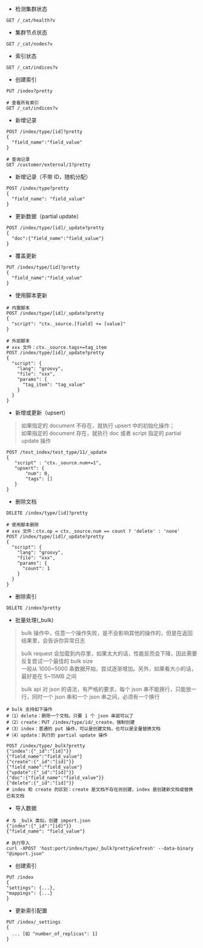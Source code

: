 
- 检测集群状态  
```
GET /_cat/health?v  
```

- 集群节点状态  
```
GET /_cat/nodes?v
```

- 索引状态  
```
GET /_cat/indices?v
```

- 创建索引  
```
PUT /index?pretty
```

```
# 查看所有索引
GET /_cat/indices?v
```

- 新增记录  
```
POST /index/type/[id]?pretty
{
  "field_name":"field_value"
}

# 查询记录  
GET /customer/external/1?pretty
```

- 新增记录（不带 ID，随机分配）  
```
POST /index/type?pretty
{
  "field_name": "field_value"
}
```

- 更新数据（partial update）  
```
POST /index/type/[id]/_update?pretty
{
  "doc":{"field_name":"field_value"}
}
```

- 覆盖更新  
```
PUT /index/type/[id]?pretty
{
  "field_name":"field_value"
}
```

- 使用脚本更新  
```
# 内置脚本
POST /index/type/[id]/_update?pretty
{
  "script": "ctx._source.[field] += [value]"
}

# 外部脚本
# xxx 文件：ctx._source.tags+=tag_item
POST /index/type/[id]/_update?pretty
{
  "script": {
    "lang": "groovy", 
    "file": "xxx",
    "params": {
      "tag_item": "tag_value"
    }
  }
}
```

- 新增或更新（upsert）
> 如果指定的 document 不存在，就执行 upsert 中的初始化操作；  
> 如果指定的 document 存在，就执行 doc 或者 script 指定的 partial update 操作
```
POST /test_index/test_type/11/_update
{
   "script" : "ctx._source.num+=1",
   "upsert": {
       "num": 0,
       "tags": []
   }
}
```

- 删除文档  
```
DELETE /index/type/[id]?pretty

# 使用脚本删除
# xxx 文件：ctx.op = ctx._source.num == count ? 'delete' : 'none'
POST /index/type/[id]/_update?pretty
{
  "script": {
    "lang": "groovy",
    "file": "xxx",
    "params": {
      "count": 1
    }
  }
}
```

- 删除索引  
```
DELETE /index?pretty
```

- 批量处理(_bulk)
> bulk 操作中，任意一个操作失败，是不会影响其他的操作的，但是在返回结果里，会告诉你异常日志  
> 
> bulk request 会加载到内存里，如果太大的话，性能反而会下降，因此需要反复尝试一个最佳的 bulk size  
> 一般从 1000~5000 条数据开始，尝试逐渐增加。另外，如果看大小的话，最好是在 5~15MB 之间  
> 
> bulk api 对 json 的语法，有严格的要求，每个 json 串不能换行，只能放一行，同时一个 json 串和一个 json 串之间，必须有一个换行
```
# bulk 支持如下操作
#（1）delete：删除一个文档，只要 1 个 json 串就可以了
#（2）create：PUT /index/type/id/_create，强制创建
#（3）index：普通的 put 操作，可以是创建文档，也可以是全量替换文档
#（4）update：执行的 partial update 操作

POST /index/type/_bulk?pretty
{"index":{"_id":"[id]"}}
{"field_name":"field_value"}
{"create":{"_id":"[id]"}}
{"field_name":"field_value"}
{"update":{"_id":"[id]"}}
{"doc":{"field_name":"field_value"}}
{"delete":{"_id":"[id]"}}
# index 和 create 的区别：create 是文档不存在则创建，index 是创建新文档或替换已有文档
```

- 导入数据
```
# 与 _bulk 类似，创建 import.json
{"index":{"_id":"[id]"}}
{"field_name": "field_value"}

# 执行导入
curl -XPOST 'host:port/index/type/_bulk?pretty&refresh' --data-binary "@import.json"
```

- 创建索引
```
PUT /index
{
"settings": {...},
"mappings": {...}
}
```

- 更新索引配置
```
PUT /index/_settings
{
  ... [如 "number_of_replicas": 1]
}
```
